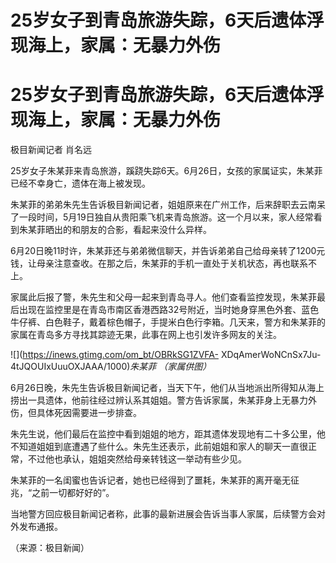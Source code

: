 # 25岁女子到青岛旅游失踪，6天后遗体浮现海上，家属：无暴力外伤

# 25岁女子到青岛旅游失踪，6天后遗体浮现海上，家属：无暴力外伤

极目新闻记者 肖名远

25岁女子朱某菲来青岛旅游，蹊跷失踪6天。6月26日，女孩的家属证实，朱某菲已经不幸身亡，遗体在海上被发现。

朱某菲的弟弟朱先生告诉极目新闻记者，姐姐原来在广州工作，后来辞职去云南呆了一段时间，5月19日独自从贵阳乘飞机来青岛旅游。这一个月以来，家人经常看到朱某菲晒出的和朋友的合影，看起来没什么异样。

6月20日晚11时许，朱某菲还与弟弟微信聊天，并告诉弟弟自己给母亲转了1200元钱，让母亲注意查收。在那之后，朱某菲的手机一直处于关机状态，再也联系不上。

家属此后报了警，朱先生和父母一起来到青岛寻人。他们查看监控发现，朱某菲最后出现在监控里是在青岛市南区香港西路32号附近，当时她身穿黑色外套、蓝色牛仔裤、白色鞋子，戴着棕色帽子，手提米白色行李箱。几天来，警方和朱某菲的家属在青岛多方寻找其踪迹无果，此事在网上也引发许多网友的关注。

![](https://inews.gtimg.com/om_bt/OBRkSG1ZVFA-
XDqAmerWoNCnSx7Ju-4tJQOUIxUuuOXJAAA/1000)_朱某菲 （家属供图）_

6月26日晚，朱先生告诉极目新闻记者，当天下午，他们从当地派出所得知从海上捞出一具遗体，他前往经过辨认系其姐姐。警方告诉家属，朱某菲身上无暴力外伤，但具体死因需要进一步排查。

朱先生说，他们最后在监控中看到姐姐的地方，距其遗体发现地有二十多公里，他不知道姐姐到底遭遇了些什么。朱先生还表示，此前姐姐和家人的聊天一直很正常，不过他也承认，姐姐突然给母亲转钱这一举动有些少见。

朱某菲的一名闺蜜也告诉记者，她也已经得到了噩耗，朱某菲的离开毫无征兆，“之前一切都好好的”。

当地警方回应极目新闻记者称，此事的最新进展会告诉当事人家属，后续警方会对外发布通报。

（来源：极目新闻）

